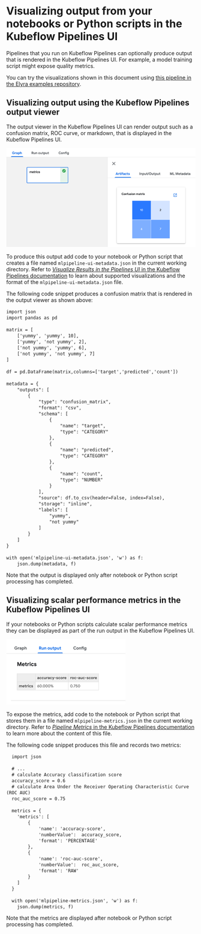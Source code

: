 <!--
{% comment %}
Copyright 2018-2022 Elyra Authors

Licensed under the Apache License, Version 2.0 (the "License");
you may not use this file except in compliance with the License.
You may obtain a copy of the License at

http://www.apache.org/licenses/LICENSE-2.0

Unless required by applicable law or agreed to in writing, software
distributed under the License is distributed on an "AS IS" BASIS,
WITHOUT WARRANTIES OR CONDITIONS OF ANY KIND, either express or implied.
See the License for the specific language governing permissions and
limitations under the License.
{% endcomment %}
-->

# Visualizing output from your notebooks or Python scripts in the Kubeflow Pipelines UI

Pipelines that you run on Kubeflow Pipelines can optionally produce output that is rendered in the Kubeflow Pipelines UI. For example, a model training script might expose quality metrics.

You can try the visualizations shown in this document using [this pipeline in the Elyra examples repository](https://github.com/elyra-ai/examples/tree/main/pipelines/visualize_output_in_kubeflow_pipelines_ui).

## Visualizing output using the Kubeflow Pipelines output viewer

The output viewer in the Kubeflow Pipelines UI can render output such as a confusion matrix, ROC curve, or markdown, that is displayed in the Kubeflow Pipelines UI.

![Example notebook output](../images/kfp_mlpipeline_ui_metadata.png)

To produce this output add code to your notebook or Python script that creates a file named `mlpipeline-ui-metadata.json` in the current working directory. Refer to [_Visualize Results in the Pipelines UI_ in the Kubeflow Pipelines documentation](https://www.kubeflow.org/docs/pipelines/sdk/output-viewer/#introduction) to learn about supported visualizations and the format of the `mlpipeline-ui-metadata.json` file. 

The following code snippet produces a confusion matrix that is rendered in the output viewer as shown above: 

```
import json
import pandas as pd 

matrix = [
    ['yummy', 'yummy', 10],
    ['yummy', 'not yummy', 2],
    ['not yummy', 'yummy', 6],
    ['not yummy', 'not yummy', 7]
]

df = pd.DataFrame(matrix,columns=['target','predicted','count'])

metadata = {
    "outputs": [
        {
            "type": "confusion_matrix",
            "format": "csv",
            "schema": [
                {
                    "name": "target",
                    "type": "CATEGORY"
                },
                {
                    "name": "predicted",
                    "type": "CATEGORY"
                },
                {
                    "name": "count",
                    "type": "NUMBER"
                }
            ],
            "source": df.to_csv(header=False, index=False),
            "storage": "inline",
            "labels": [
                "yummy",
                "not yummy"
            ]
        }
    ]
}

with open('mlpipeline-ui-metadata.json', 'w') as f:
    json.dump(metadata, f)
```


Note that the output is displayed only after notebook or Python script processing has completed.

## Visualizing scalar performance metrics in the Kubeflow Pipelines UI

If your notebooks or Python scripts calculate scalar performance metrics they can be displayed as part of the run output in the Kubeflow Pipelines UI.

![Example notebook output](../images/kfp_run_metrics.png)

To expose the metrics, add code to the notebook or Python script that stores them in a file named `mlpipeline-metrics.json` in the current working directory. Refer to [_Pipeline Metrics_ in the Kubeflow Pipelines documentation](https://www.kubeflow.org/docs/pipelines/sdk/pipelines-metrics/) to learn more about the content of this file.

The following code snippet produces this file and records two metrics: 

```
  import json
   
  # ...
  # calculate Accuracy classification score
  accuracy_score = 0.6
  # calculate Area Under the Receiver Operating Characteristic Curve (ROC AUC)
  roc_auc_score = 0.75
 
  metrics = {
    'metrics': [
        {
            'name': 'accuracy-score',
            'numberValue':  accuracy_score,
            'format': 'PERCENTAGE'
        },
        {
            'name': 'roc-auc-score',
            'numberValue':  roc_auc_score,
            'format': 'RAW'       
        }
    ]
  }

  with open('mlpipeline-metrics.json', 'w') as f:
    json.dump(metrics, f)
```

Note that the metrics are displayed after notebook or Python script processing has completed.
